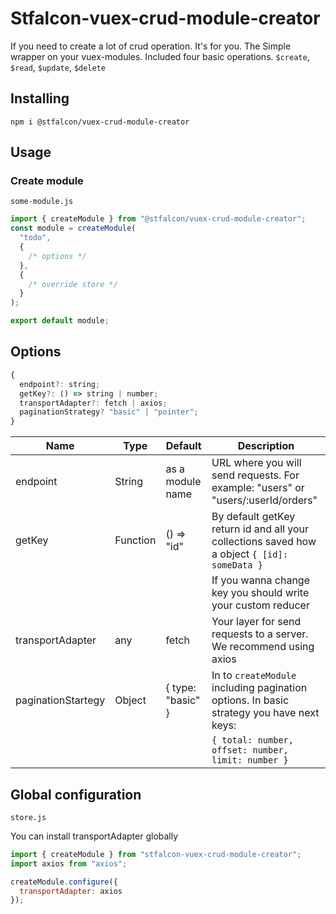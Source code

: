 # Stfalcon-vuex-crud-module-creator

If you need to create a lot of crud operation. It's for you. The Simple wrapper on your vuex-modules. Included four basic operations.
`$create`, `$read`, `$update`, `$delete`

## Installing

```shell
npm i @stfalcon/vuex-crud-module-creator
```

## Usage

### Create module

`some-module.js`

```js
import { createModule } from "@stfalcon/vuex-crud-module-creator";
const module = createModule(
  "todo",
  {
    /* options */
  },
  {
    /* override store */
  }
);

export default module;
```

## Options

```js
{
  endpoint?: string;
  getKey?: () => string | number;
  transportAdapter?: fetch | axios;
  paginationStrategy? "basic" | "pointer";
}
```

| Name               | Type     | Default           | Description                                                                                  |
| ------------------ | -------- | ----------------- | -------------------------------------------------------------------------------------------- |
| endpoint           | String   | as a module name  | URL where you will send requests. For example: "users" or "users/:userId/orders"             |
| getKey             | Function | () => "id"        | By default getKey return id and all your collections saved how a object `{ [id]: someData }` |
|                    |          |                   | If you wanna change key you should write your custom reducer                                 |
| transportAdapter   | any      | fetch             | Your layer for send requests to a server. We recommend using axios                           |
| paginationStartegy | Object   | { type: "basic" } | In to `createModule` including pagination options. In basic strategy you have next keys:     |
|                    |          |                   | `{ total: number, offset: number, limit: number }`                                           |

## Global configuration

`store.js`

You can install transportAdapter globally

```js
import { createModule } from "stfalcon-vuex-crud-module-creator";
import axios from "axios";

createModule.configure({
  transportAdapter: axios
});
```
